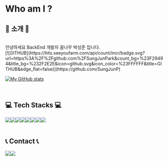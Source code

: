 <div align="left">
  
<h1>Who am I ?</h1>

## 🤔 소개 🤔
<br>
안녕하세요 BackEnd 개발자 꿈나무 박성준 입니다.
<br>
[![GITHUB](https://hits.seeyoufarm.com/api/count/incr/badge.svg?url=https%3A%2F%2Fgithub.com%2FSungJunPark&count_bg=%23F29494&title_bg=%232F2E2E&icon=github.svg&icon_color=%23FFFFFF&title=GITHUB&edge_flat=false)](https://github.com/SungJunP)

[![My GitHub stats](https://github-readme-stats.vercel.app/api?username=SungJunP&include_all_commits=true&theme=nord&hide_border=true&count_private=true)](https://github.com/SungJunP/github-readme-stats)
 
<br>

    
## 💻 Tech Stacks 💻
<div style="display:flex; flex-direction:row;">
    <img src="https://img.shields.io/badge/Java-007396?style=for-the-badge&logo=Java&logoColor=white"> 
    <img src="https://img.shields.io/badge/Spring-6DB33F?style=for-the-badge&logo=Spring&logoColor=white"> 
    <img src="https://img.shields.io/badge/oracle-F80000?style=for-the-badge&logo=oracle&logoColor=white"> 
    <img src="https://img.shields.io/badge/mysql-4479A1?style=for-the-badge&logo=mysql&logoColor=white"> 
    <br>
    <img src="https://img.shields.io/badge/html5-E34F26?style=flat-square&logo=html5&logoColor=white"> 
    <img src="https://img.shields.io/badge/css-1572B6?style=flat-square&logo=css3&logoColor=white"> 
    <img src="https://img.shields.io/badge/javascript-F7DF1E?style=flat-square&logo=javascript&logoColor=black"> 
    <img src="https://img.shields.io/badge/bootstrap-7952B3?style=flat-square&logo=bootstrap&logoColor=white">
    <br>
</div><br>

## 📞 Contact 📞
<div style="display:flex; flex-direction:row;">
    <a href="https://www.instagram.com/sjunmon/">
        <img src="https://img.shields.io/badge/Instagram-E4405F?style=for-the-badge&logo=Instagram&logoColor=white"> 
    </a>
    <a href="mailto:sungjun95623@gmail.com">
        <img src="https://img.shields.io/badge/Gmail-EA4335?style=for-the-badge&logo=Gmail&logoColor=white"> 
    </a>
</div>
<br>
</div>
